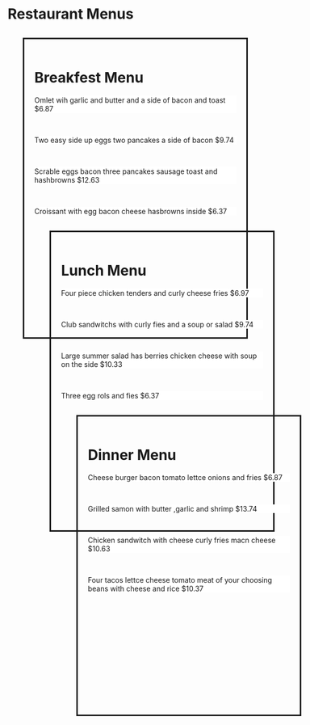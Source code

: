 <!DOCTYPE html>
<html lang="en-us">
    <head>
        <h1>Restaurant Menus</h1>
        <meta charset="UTF-8">
        <meta name ="viewport" content="width = device-width,initial-scale=1.0">
        <meta name ="author" content="Kira Zamora">
        <meta name ="keywords" content="restaurant menu,menus,restaurant">
        <meta name ="desciption" content="differnt menus">
    </head>
</html>
<body>
    <style>
        #example1 {
            background-image: url(https://upload.wikimedia.org/wikipedia/commons/b/bc/Elephant.jpg), url(https://upload.wikimedia.org/wikipedia/commons/b/bc/Elephant.jpg);
            background-repeat: repeat;
            margin: 30px;
            border: 3px solid;
            width: 400;
            height: 550;
            padding: 20px;
        }
    </style>
    <body>
        <p>
            <div id="example1">
                <h1>Breakfest Menu</h1>
                <dl style="list-style-type: none;">
                    <dt><p style="background-color:#FFFFFF;">
                        Omlet wih garlic and butter and a side of bacon and toast $6.87
                    </p>
                    </dt><br>
                    <dt><p style="background-color:#FFFFFF;">
                        Two easy side up eggs two pancakes a side of bacon $9.74
                    </p>
                    </dt><br>
                    <dt><p style="background-color:#FFFFFF;">
                        Scrable eggs bacon three pancakes sausage toast and hashbrowns $12.63
                    </p>
                    </dt><br>
                    <dt><p style="background-color:#FFFFFF;">
                        Croissant with egg bacon cheese hasbrowns inside $6.37
                    </p>
                </dl>
            </p>
        </body>
<body>
    <style>
        #example1 {
            background-image: url(https://upload.wikimedia.org/wikipedia/commons/d/d5/African_elephant_%2821061038745%29.jpg),                 url(https://upload.wikimedia.org/wikipedia/commons/d/d5/African_elephant_%2821061038745%29.jpg);
            background-repeat: repeat;
            margin: 30px;
            border: 3px solid;
            width: 400;
            height: 550;
            padding: 20px;
        }
    </style>
    <body>
        <p>
            <div id="example1">
                <h1>Lunch Menu</h1>
                <dl style="list-style-type: none;">
                    <dt><p style="background-color:#FFFFFF;">
                        Four piece chicken tenders and curly cheese fries $6.97
                    </p>
                    </dt><br>
                    <dt><p style="background-color:#FFFFFF;">
                        Club sandwitchs with curly fies and a soup or salad $9.74
                    </p>
                    </dt><br>
                    <dt><p style="background-color:#FFFFFF;">
                        Large summer salad has berries chicken cheese with soup on the side  $10.33
                    </p>
                    </dt><br>
                    <dt><p style="background-color:#FFFFFF;">
                        Three egg rols and fies $6.37
                    </p>
                    </dl>
                </p>
            </body>
<body>
    <style>
        #example1 {
            background-image: url(https://upload.wikimedia.org/wikipedia/commons/3/35/Elephants_in_Tanzania_Africa.jpg), url(https://upload.wikimedia.org/wikipedia/commons/3/35/Elephants_in_Tanzania_Africa.jpg);
            background-repeat: repeat;
            margin: 30px;
            border: 3px solid;
            width: 400;
            height: 550;
            padding: 20px;
        }
    </style>
    <body>
        <p>
            <div id="example1">
                <h1>Dinner Menu</h1>
                <dl style="list-style-type: none;">
                    <dt><p style="background-color:#FFFFFF;">
                        Cheese burger bacon tomato lettce onions and fries $6.87
                    </p>
                    </dt><br>
                    <dt><p style="background-color:#FFFFFF;">
                        Grilled samon with butter ,garlic and shrimp $13.74
                    </p>
                    </dt><br>
                    <dt><p style="background-color:#FFFFFF;">
                        Chicken sandwitch with cheese curly fries macn cheese $10.63
                    </p>
                    </dt><br>
                    <dt><p style="background-color:#FFFFFF;">
                         Four tacos lettce cheese tomato meat of your choosing beans with cheese and rice $10.37
                    </p>
                </dl>
            </p>
        </body>
